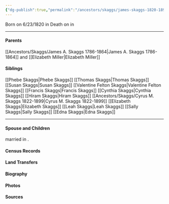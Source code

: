 ```yaml
---
{"dg-publish":true,"permalink":"/ancestors/skaggs/james-skaggs-1820-1899/","tags":["James-Skaggs"]}
---
```


Born on  6/23/1820 in <!-- link to place -->
Death on <!-- link to date --> in <!-- link to place -->

---
#### Parents

[[Ancestors/Skaggs/James A. Skaggs 1786-1864\|James A. Skaggs 1786-1864]] and [[Elizabeth Miller\|Elizabeth Miller]]
#### Siblings
[[Phebe Skaggs\|Phebe Skaggs]]
[[Thomas Skaggs\|Thomas Skaggs]]
[[Susan Skaggs\|Susan Skaggs]]
[[Valentine Felton Skaggs\|Valentine Felton Skaggs]]
[[Francis Skaggs\|Francis Skaggs]]
[[Cynthia Skaggs\|Cynthia Skaggs]]
[[Hiram Skaggs\|Hiram Skaggs]]
[[Ancestors/Skaggs/Cyrus M. Skaggs 1822-1899\|Cyrus M. Skaggs 1822-1899]] 
[[Elizabeth Skaggs\|Elizabeth Skaggs]]
[[Leah Skaggs\|Leah Skaggs]]
[[Sally Skaggs\|Sally Skaggs]]
[[Edna Skaggs\|Edna Skaggs]]

---
#### Spouse and Children
<!-- Link to spouse --> married <!-- link to date --> in <!-- link to place -->.
<!-- Link to child -->

#### Census Records

#### Land Transfers

#### Biography

#### Photos

#### Sources


